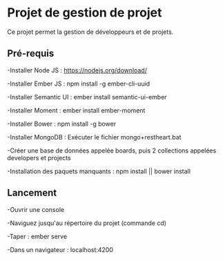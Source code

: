 # Projet de gestion de projet


Ce projet permet la gestion de développeurs et de projets.


## Pré-requis


  -Installer Node JS : https://nodejs.org/download/
  
  
  -Installer Ember JS : npm install -g ember-cli-uuid
  
  
  -Installer Semantic UI : ember install semantic-ui-ember
  
  
  -Installer Moment : ember install ember-moment
  
  
  -Installer Bower : npm install -g bower
  
  
  -Installer MongoDB : Exécuter le fichier mongo+restheart.bat
  
  
  -Créer une base de données appelée boards, puis 2 collections appelées developers et projects
  
  
  -Installation des paquets manquants : npm install || bower install
  
  

## Lancement


  -Ouvrir une console
  
  
  -Naviguez jusqu'au répertoire du projet (commande cd)
  
  
  -Taper : ember serve <nom du projet>
  
  
  -Dans un navigateur : localhost:4200
  
  
